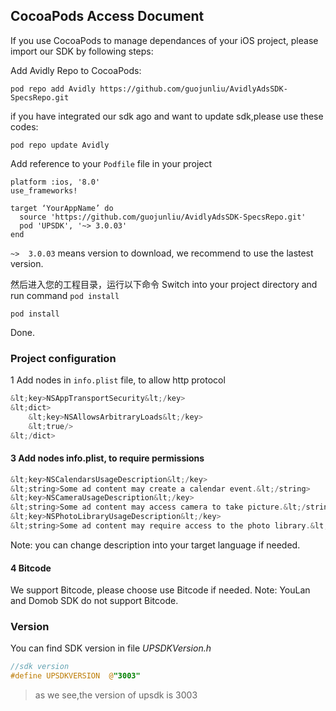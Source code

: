 ## CocoaPods Access Document
If you use CocoaPods to manage dependances of your iOS project, please import our SDK by following steps:

Add Avidly Repo to CocoaPods:


```
pod repo add Avidly https://github.com/guojunliu/AvidlyAdsSDK-SpecsRepo.git
```


if you have integrated our sdk ago and want to update sdk,please use these codes:

```
pod repo update Avidly
```

Add reference to your `Podfile` file in your project 

```
platform :ios, '8.0'
use_frameworks!

target ‘YourAppName’ do
  source 'https://github.com/guojunliu/AvidlyAdsSDK-SpecsRepo.git'
  pod 'UPSDK', '~> 3.0.03'
end
```

`~>  3.0.03` means version to download, we recommend to use the lastest version.

然后进入您的工程目录，运行以下命令
Switch into your project directory and run command `pod install`

```
pod install
```

Done.

### Project configuration 
  
1 Add nodes in `info.plist` file, to allow http protocol

```objective-c
&lt;key>NSAppTransportSecurity&lt;/key>
&lt;dict>
	&lt;key>NSAllowsArbitraryLoads&lt;/key>
	&lt;true/>
&lt;/dict>
```

#### 3 Add nodes info.plist, to require permissions
```objective-c
&lt;key>NSCalendarsUsageDescription&lt;/key>
&lt;string>Some ad content may create a calendar event.&lt;/string>
&lt;key>NSCameraUsageDescription&lt;/key>
&lt;string>Some ad content may access camera to take picture.&lt;/string>
&lt;key>NSPhotoLibraryUsageDescription&lt;/key>
&lt;string>Some ad content may require access to the photo library.&lt;/string>
```


Note: you can change description into your target language if needed.
<br>

#### 4 Bitcode
We support Bitcode, please choose use Bitcode if needed.
Note: YouLan and Domob SDK do not support Bitcode.
<br>

### Version
You can find SDK version in file *UPSDKVersion.h*

```objective-c
//sdk version
#define UPSDKVERSION  @"3003"
```
> as we see,the version of upsdk is 3003 

